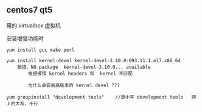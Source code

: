 
## centos7 qt5

用的 virtualbox 虚拟机

安装增强功能时

    yum install gcc make perl

    yum install kernel-devel kernel-devel-3.10.0-693.11.1.el7.x86_64
        报错，NO package  kernel-devel-3.10.0... available
            根据报错 kernel headers 和  kernel 不匹配
            
            为什么会安装高版本的 kernel devel ???

    yum groupinstall "development tools"    //是小写 development tools   网上的大写，不行

